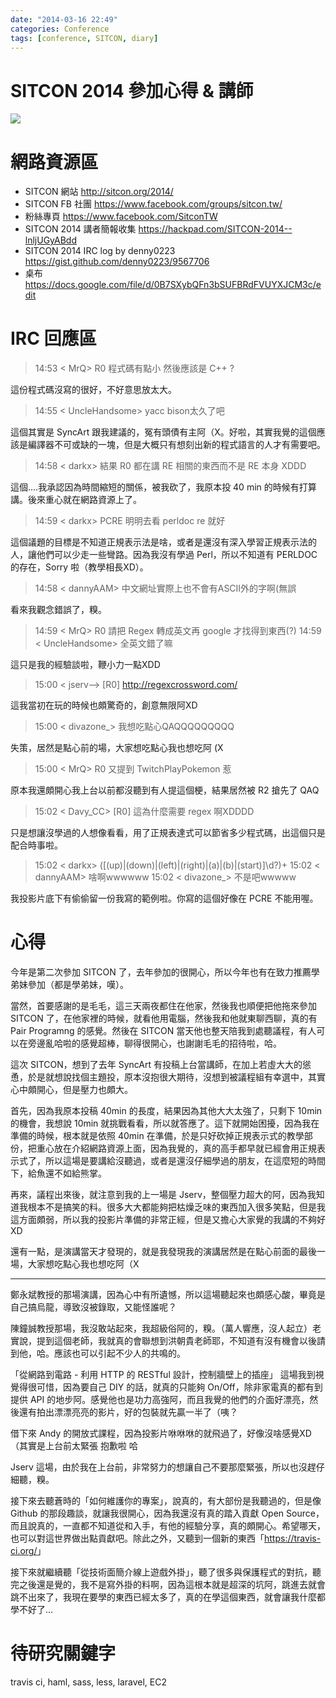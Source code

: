 ```yaml
---
date: "2014-03-16 22:49"
categories: Conference
tags: [conference, SITCON, diary]
---
```

# SITCON 2014 參加心得 & 講師

![](https://ooo.0o0.ooo/2017/03/29/58dac8766b1df.png)

# 網路資源區

* SITCON 網站 <http://sitcon.org/2014/>
* SITCON FB 社團 <https://www.facebook.com/groups/sitcon.tw/>
* 粉絲專頁 <https://www.facebook.com/SitconTW>
* SITCON 2014 講者簡報收集 <https://hackpad.com/SITCON-2014--lnljUGyABdd>
* SITCON 2014 IRC log by denny0223 <https://gist.github.com/denny0223/9567706>
* 桌布 <https://docs.google.com/file/d/0B7SXybQFn3bSUFBRdFVUYXJCM3c/edit>

# IRC 回應區
> 14:53 < MrQ> R0 程式碼有點小 然後應該是 C++ ?

這份程式碼沒寫的很好，不好意思放太大。

> 14:55 < UncleHandsome> yacc bison太久了吧


這個其實是 SyncArt 跟我建議的，冤有頭債有主阿（X。好啦，其實我覺的這個應該是編譯器不可或缺的一塊，但是大概只有想刻出新的程式語言的人才有需要吧。

> 14:58 < darkx> 結果 R0 都在講 RE 相關的東西而不是 RE 本身 XDDD

這個....我承認因為時間縮短的關係，被我砍了，我原本投 40 min 的時候有打算講。後來重心就在網路資源上了。

> 14:59 < darkx> PCRE 明明去看 perldoc re 就好

這個議題的目標是不知道正規表示法是啥，或者是還沒有深入學習正規表示法的人，讓他們可以少走一些彎路。因為我沒有學過 Perl，所以不知道有 PERLDOC 的存在，Sorry 啦（教學相長XD）。

> 14:58 < dannyAAM> 中文網址實際上也不會有ASCII外的字啊(無誤

看來我觀念錯誤了，糗。

> 14:59 < MrQ> R0 請把 Regex 轉成英文再 google 才找得到東西(?)
> 14:59 < UncleHandsome> 全英文錯了嘛

這只是我的經驗談啦，鞭小力一點XDD

> 15:00 < jserv--> [R0] http://regexcrossword.com/

這我當初在玩的時候也頗驚奇的，創意無限阿XD

> 15:00 < divazone_> 我想吃點心QAQQQQQQQQQ

失策，居然是點心前的場，大家想吃點心我也想吃阿 (X

> 15:00 < MrQ> R0 又提到 TwitchPlayPokemon 惹

原本我還頗開心我上台以前都沒聽到有人提這個梗，結果居然被 R2 搶先了 QAQ

> 15:02 < Davy_CC> [R0] 這為什麼需要 regex 啊XDDDD

只是想讓沒學過的人想像看看，用了正規表達式可以節省多少程式碼，出這個只是配合時事啦。

> 15:02 < darkx> ([(up)|(down)|(left)|(right)|(a)|(b)|(start)]\d?)+
> 15:02 < dannyAAM> 啥啊wwwwww
> 15:02 < divazone_> 不是吧wwwww

我投影片底下有偷偷留一份我寫的範例啦。你寫的這個好像在 PCRE 不能用喔。

# 心得

今年是第二次參加 SITCON 了，去年參加的很開心，所以今年也有在致力推薦學弟妹參加（都是學弟妹，嘆）。

當然，首要感謝的是毛毛，這三天兩夜都住在他家，然後我也順便把他拖來參加 SITCON 了，在他家裡的時候，就看他用電腦，然後我和他就東聊西聊，真的有 Pair Programng 的感覺。然後在 SITCON 當天他也整天陪我到處聽議程，有人可以在旁邊亂哈啦的感覺超棒，聊得很開心，也謝謝毛毛的招待啦，哈。

這次 SITCON，想到了去年 SyncArt 有投稿上台當講師，在加上若虛大大的慫恿，於是就想說找個主題投，原本沒抱很大期待，沒想到被議程組有幸選中，其實心中頗開心，但是壓力也頗大。

首先，因為我原本投稿 40min 的長度，結果因為其他大大太強了，只剩下 10min 的機會，我想說 10min 就挑戰看看，所以就答應了。這下就開始困擾，因為我在準備的時候，根本就是依照 40min 在準備，於是只好砍掉正規表示式的教學部份，把重心放在介紹網路資源上面，因為我覺的，真的高手都早就已經會用正規表示式了，所以這場是要講給沒聽過，或者是還沒仔細學過的朋友，在這麼短的時間下，給魚還不如給熊掌。

再來，議程出來後，就注意到我的上一場是 Jserv，整個壓力超大的阿，因為我知道我根本不是搞笑的料。很多大大都能夠把枯燥乏味的東西加入很多笑點，但是我這方面頗弱，所以我的投影片準備的非常正經，但是又擔心大家覺的我講的不夠好XD

還有一點，是演講當天才發現的，就是我發現我的演講居然是在點心前面的最後一場，大家想吃點心我也想吃阿（X

- - - - -

鄭永斌教授的那場演講，因為心中有所遺憾，所以這場聽起來也頗感心酸，畢竟是自己搞烏龍，導致沒被錄取，又能怪誰呢？

陳鐘誠教授那場，我沒敢站起來，我超級俗阿的，糗。（萬人響應，沒人起立）老實說，提到這個老師，我就真的會聯想到洪朝貴老師耶，不知道有沒有機會以後請到他，哈。應該也可以引起不少人的共鳴的。

「從網路到電路 - 利用 HTTP 的 RESTful 設計，控制牆壁上的插座」
這場我到視覺得很可惜，因為要自己 DIY 的話，就真的只能夠 On/Off，除非家電真的都有到提供 API 的地步阿。感覺他也是功力高強阿，而且我覺的他們的介面好漂亮，然後還有拍出漂漂亮亮的影片，好的包裝就先贏一半了（咦？

借下來 Andy 的開放式課程，因為投影片咻咻咻的就飛過了，好像沒啥感覺XD （其實是上台前太緊張 抱歉啦 哈

Jserv 這場，由於我在上台前，非常努力的想讓自己不要那麼緊張，所以也沒趕仔細聽，糗。

接下來去聽蒼時的「如何維護你的專案」，說真的，有大部份是我聽過的，但是像 Github 的那段趣談，就讓我很開心，因為我還沒有真的踏入貢獻 Open Source，而且說真的，一直都不知道從和入手，有他的經驗分享，真的頗開心。希望哪天，也可以對這世界做出點貢獻吧。除此之外，又聽到一個新的東西「<https://travis-ci.org/>」

接下來就繼續聽「從技術面簡介線上遊戲外掛」，聽了很多與保護程式的對抗，聽完之後還是覺的，我不是寫外掛的料啊，因為這根本就是超深的坑阿，跳進去就會跳不出來了，我現在要學的東西已經太多了，真的在學這個東西，就會讓我什麼都學不好了...

# 待研究關鍵字

travis ci, haml, sass, less, laravel, EC2
